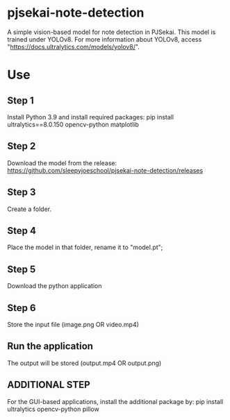# pjsekai-note-detection
A simple vision-based model for note detection in PJSekai.
This model is trained under YOLOv8. For more information about YOLOv8, access "https://docs.ultralytics.com/models/yolov8/".
# Use
## Step 1
Install Python 3.9 and install required packages:
pip install ultralytics==8.0.150 opencv-python matplotlib
## Step 2
Download the model from the release:
https://github.com/sleepyjoeschool/pjsekai-note-detection/releases
## Step 3
Create a folder.
## Step 4
Place the model in that folder, rename it to "model.pt";
## Step 5
Download the python application
## Step 6
Store the input file (image.png OR video.mp4)
## Run the application
The output will be stored (output.mp4 OR output.png)

## ADDITIONAL STEP
For the GUI-based applications, install the additional package by:
pip install ultralytics opencv-python pillow
